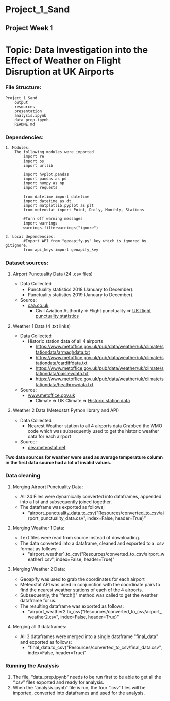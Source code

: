# Project_1_Sand

## Project Week 1 


# Topic: Data Investigation into the Effect of Weather on Flight Disruption at UK Airports


### File Structure:
    Project_1_Sand
        output
        resources
        presentation
        analysis.ipynb
        data_prep.ipynb
        README.md

### Dependencies:
    1. Modules:
        The following modules were imported
            import re
            import os
            import urllib
    
            import hvplot.pandas
            import pandas as pd
            import numpy as np
            import requests
    
            from datetime import datetime
            import datetime as dt
            import matplotlib.pyplot as plt
            from meteostat import Point, Daily, Monthly, Stations
    
            #Turn off warning messages
            import warnings
            warnings.filterwarnings("ignore")

    2. Local dependencies:
            #Import API from "geoapify.py" key which is ignored by gitignore.
            from api_keys import geoapify_key

### Dataset sources:
1. Airport Punctuality Data (24 .csv files)
    * Data Collected:
        * Punctuality statistics 2018 (January to December).
        * Punctuality statistics 2019 (January to December).
    * Source:
        * [caa.co.uk](https://www.caa.co.uk/)
            * Civil Aviation Authority => Flight punctuality => [UK flight punctuality statistics](https://www.caa.co.uk/data-and-analysis/uk-aviation-market/flight-punctuality/uk-flight-punctuality-statistics/)

2. Weather 1 Data (4 .txt links)
    * Data Collected:
        * Historic station data of all 4 airports
            * https://www.metoffice.gov.uk/pub/data/weather/uk/climate/stationdata/armaghdata.txt
            * https://www.metoffice.gov.uk/pub/data/weather/uk/climate/stationdata/cardiffdata.txt
            * https://www.metoffice.gov.uk/pub/data/weather/uk/climate/stationdata/paisleydata.txt
            * https://www.metoffice.gov.uk/pub/data/weather/uk/climate/stationdata/heathrowdata.txt
    * Source:
        * www.metoffice.gov.uk
            * Climate => UK Climate => [Historic station data](https://www.metoffice.gov.uk/research/climate/maps-and-data/historic-station-data)

3. Weather 2 Data (Meteostat Python library and API)
    * Data Collected:
        * Nearest Weather station to all 4 airports data
        Grabbed the WMO code which was subsequently used to get the historic weather data for each airport
    * Source:
        * [dev.meteostat.net](https://dev.meteostat.net/)

**Two data sources for weather were used as average temperature column in the first data source had a lot of invalid values.**

### Data cleaning
1. Merging Airport Punctuality Data:
    * All 24 Files were dynamically converted into dataframes, appended into a list and subsequently joined together.
    * The dataframe was exported as follows; 
        * “airport_punctuality_data.to_csv("Resources/converted_to_csv/airport_punctuality_data.csv", index=False, header=True)”

2. Merging Weather 1 Data:
    * Text files were read from source instead of downloading.
    * The data converted into a dataframe, cleaned and exported to a .csv format as follows:
        * "airport_weather1.to_csv("Resources/converted_to_csv/airport_weather1.csv", index=False, header=True)"

3. Merging Weather 2 Data:
    * Geoapify was used to grab the coordinates for each airport
    * Meteostat API was used in conjunction with the coordinate pairs to find the nearest weather stations of each of the 4 airports.
    * Subsequently, the "fetch()" method was called to get the weather dataframe for us.
    * The resulting dataframe was exported as follows:
        * "airport_weather2.to_csv("Resources/converted_to_csv/airport_weather2.csv", index=False, header=True)"

4. Merging all 3 dataframes:
    * All 3 dataframes were merged into a single dataframe "final_data" and exported as follows:
        * "final_data.to_csv("Resources/converted_to_csv/final_data.csv", index=False, header=True)"


### Running the Analysis
1. The file, “data_prep.ipynb” needs to be run first to be able to get all the “.csv” files exported and ready for analysis.
2. When the “analysis.ipynb” file is run, the four “.csv” files will be imported, converted into dataframes and used for the analysis.